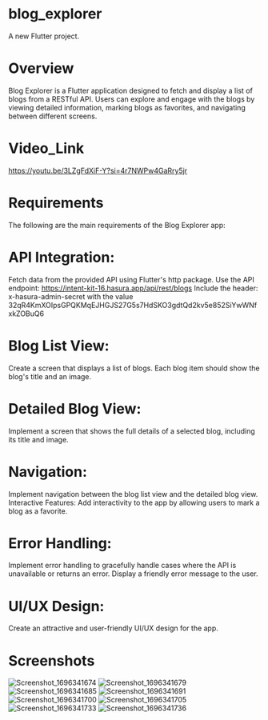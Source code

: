 # blog_explorer
A new Flutter project.

# Overview
Blog Explorer is a Flutter application designed to fetch and display a list of blogs from a RESTful API. Users can explore and engage with the blogs by viewing detailed information, marking blogs as favorites, and navigating between different screens.

# Video_Link
  https://youtu.be/3LZgFdXiF-Y?si=4r7NWPw4GaRry5jr
  
# Requirements
The following are the main requirements of the Blog Explorer app:

# API Integration:
Fetch data from the provided API using Flutter's http package.
Use the API endpoint: https://intent-kit-16.hasura.app/api/rest/blogs
Include the header: x-hasura-admin-secret with the value 32qR4KmXOIpsGPQKMqEJHGJS27G5s7HdSKO3gdtQd2kv5e852SiYwWNfxkZOBuQ6

# Blog List View:
Create a screen that displays a list of blogs.
Each blog item should show the blog's title and an image.

# Detailed Blog View:
Implement a screen that shows the full details of a selected blog, including its title and image.

# Navigation:
Implement navigation between the blog list view and the detailed blog view.
Interactive Features:
Add interactivity to the app by allowing users to mark a blog as a favorite.

# Error Handling:
Implement error handling to gracefully handle cases where the API is unavailable or returns an error. Display a friendly error message to the user.

# UI/UX Design:
Create an attractive and user-friendly UI/UX design for the app.

# Screenshots
![Screenshot_1696341674](https://github.com/pratikpatrimath/Blog_explorer/assets/75774769/f196b1ec-c8c1-4daf-b647-83f0a455e058)
![Screenshot_1696341679](https://github.com/pratikpatrimath/Blog_explorer/assets/75774769/69a5e3f6-ebf5-4e1f-a728-9be15fffd53b)
![Screenshot_1696341685](https://github.com/pratikpatrimath/Blog_explorer/assets/75774769/dfc269dd-20a1-411f-b02f-145bae80b5bb)
![Screenshot_1696341691](https://github.com/pratikpatrimath/Blog_explorer/assets/75774769/bcbba166-3e87-4c5a-9052-8de1f40cc6da)
![Screenshot_1696341700](https://github.com/pratikpatrimath/Blog_explorer/assets/75774769/beb40eb1-95bb-4896-816a-36ddd4db0f92)
![Screenshot_1696341705](https://github.com/pratikpatrimath/Blog_explorer/assets/75774769/bbe61f2a-6a5e-4231-b8c2-32f7d7dd1917)
![Screenshot_1696341733](https://github.com/pratikpatrimath/Blog_explorer/assets/75774769/8e4c5a9e-b128-4379-abe0-f67d04e3b7df)
![Screenshot_1696341736](https://github.com/pratikpatrimath/Blog_explorer/assets/75774769/0946a782-d1df-4b00-8ab2-fd7b02e761d3)
